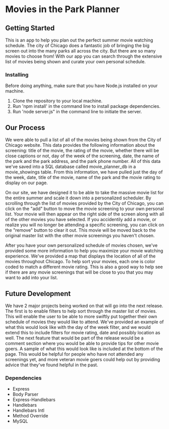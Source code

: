 # Movies in the Park Planner

## Getting Started

This is an app to help you plan out the perfect summer movie watching schedule. The city of Chicago does a fantastic job of bringing the big screen out into the many parks all across the city. But there are so many movies to choose from! With our app you can search through the extensive list of movies being shown and curate your own personal schedule.

### Installing 

Before doing anything, make sure that you have Node.js installed on your machine.

1. Clone the repository to your local machine.
2. Run 'npm install' in the command line to install package dependencies.
3. Run 'node server.js" in the command line to initiate the server.

## Our Process

We were able to pull a list of all of the movies being shown from the City of Chicago website. This data provides the following information about the screening: title of the movie, the rating of the movie, whether there will be close captions or not, day of the week of the screening, date, the name of the park and the park address, and the park phone number. All of this data we've saved into a SQL database called movie_planner_db in a movie_showings table. From this information, we have pulled just the day of the week, date, title of the movie, name of the park and the movie rating to display on our page.

On our site, we have designed it to be able to take the massive movie list for the entire summer and scale it down into a personalized scheduler. By scrolling through the list of movies provided by the City of Chicago, you can click on the "add" button to move the movie screening to your own personal list. Your movie will then appear on the right side of the screen along with all of the other movies you have selected. If you accidentily add a movie, or realize you will no longer be attending a specific screening, you can click on the "remove" button to clear it out. This movie will be moved back to the original master list with the other movie screenings you haven't chosen.

After you have your own personalized schedule of movies chosen, we've provided some more information to help you maximize your movie watching experience. We've provided a map that displays the location of all of the movies throughout Chicago. To help sort your movies, each one is color coded to match a different movie rating. This is also a good way to help see if there are any movie screenings that will be close to you that you may want to add into your list.

## Future Development

We have 2 major projects being worked on that will go into the next release. The first is to enable filters to help sort through the master list of movies. This will enable the user to be able to more swiftly put together their own schedule of movies they would like to attend. We've provided an example of what this would look like with the day of the week filter, and we would extend this to include filters for movie rating, date and possibly location as well. The next feature that would be part of the release would be a comment section where you would be able to provide tips for other movie goers. A sample of what this would look like is included at the bottom of the page. This would be helpful for people who have not attended any screenings yet, and more veteran movie goers could help out by providing advice that they've found helpful in the past.


### Dependencies

- Express
- Body Parser
- Express-Handlebars
- Handlebars
- Handlebars Intl
- Method Override
- MySQL

